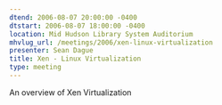 ```yaml
---
dtend: 2006-08-07 20:00:00 -0400
dtstart: 2006-08-07 18:00:00 -0400
location: Mid Hudson Library System Auditorium
mhvlug_url: /meetings/2006/xen-linux-virtualization
presenter: Sean Dague
title: Xen - Linux Virtualization
type: meeting
---
```



An overview of Xen Virtualization